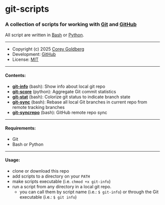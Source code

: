 # git-scripts

### A collection of scripts for working with [Git][git-home] and [GitHub][github-home]

All script are written in [Bash][bash-home] or [Python][python-home].

---

- Copyright (c) 2025 [Corey Goldberg][github-profile]
- Development: [GitHub][github-repo]
- License: [MIT][mit-license]

----

#### Contents:

- [**git-info**](https://github.com/cgoldberg/git-scripts/blob/main/git-info) (bash): Show info about local git repo
- [**git-score**](https://github.com/cgoldberg/git-scripts/blob/main/git-score) (python): Aggregate Git commit statistics
- [**git-stat**](https://github.com/cgoldberg/git-scripts/blob/main/git-stat) (bash): Colorize git status to indicate branch state
- [**git-sync**](https://github.com/cgoldberg/git-scripts/blob/main/git-sync) (bash): Rebase all local Git branches in current repo from remote tracking branches
- [**git-syncrepo**](https://github.com/cgoldberg/git-scripts/blob/main/git-syncrepo) (bash): GitHub remote repo sync

----

#### Requirements:

- Git
- Bash or Python

----

#### Usage:

- clone or download this repo
- add scripts to a directory on your `PATH`
- make scripts executable (i.e. `chmod +x git-info`)
- run a script from any directory in a local git repo.
  - you can call them by script name (i.e.: `$ git-info`)
    or through the Git executable (i.e.: `$ git info`)

[git-home]: https://git-scm.com
[github-home]: https://github.com
[github-profile]: https://github.com/cgoldberg
[github-repo]: https://github.com/cgoldberg/git-scripts
[bash-home]: https://www.gnu.org/software/bash
[python-home]: https://www.python.org
[mit-license]: https://raw.githubusercontent.com/cgoldberg/git-scripts/refs/heads/master/LICENSE
